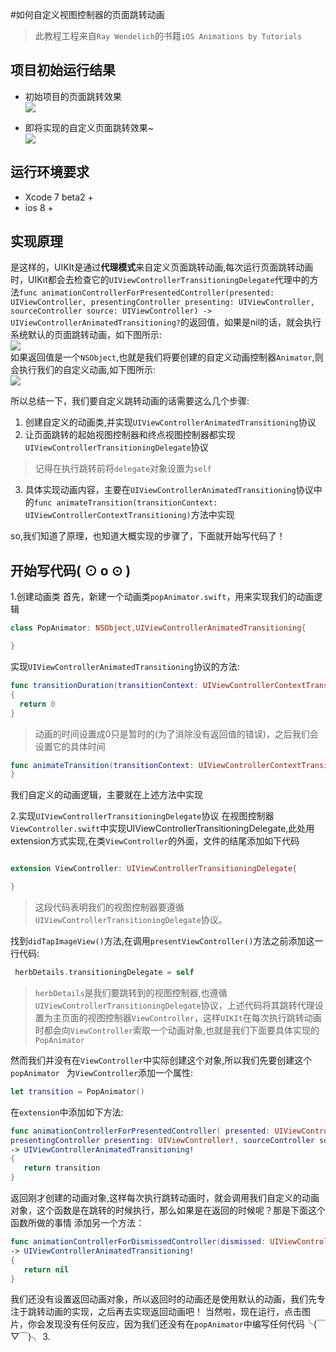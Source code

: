 #如何自定义视图控制器的页面跳转动画
>此教程工程来自`Ray Wendelich`的书籍`iOS Animations by Tutorials`

项目初始运行结果
-----

- 初始项目的页面跳转效果  
![](https://raw.githubusercontent.com/ShyHornet/Custom-Presentation-Controller-animations/master/Asset/before.gif)  

- 即将实现的自定义页面跳转效果~  
![](https://raw.githubusercontent.com/ShyHornet/Custom-Presentation-Controller-animations/master/Asset/after.gif) 

运行环境要求
-----
- Xcode 7 beta2 +
- ios 8 +  

实现原理
-----
  是这样的，UIKIt是通过**代理模式**来自定义页面跳转动画,每次运行页面跳转动画时，UIKit都会去检查它的`UIViewControllerTransitioningDelegate`代理中的方法`func animationControllerForPresentedController(presented: UIViewController, presentingController presenting: UIViewController, sourceController source: UIViewController) -> UIViewControllerAnimatedTransitioning?`的返回值，如果是nil的话，就会执行系统默认的页面跳转动画，如下图所示:  
![](https://raw.githubusercontent.com/ShyHornet/Custom-Presentation-Controller-animations/master/Asset/transitionDelegate.png)  
  如果返回值是一个`NSObject`,也就是我们将要创建的自定义动画控制器`Animator`,则会执行我们的自定义动画,如下图所示:  
![](https://raw.githubusercontent.com/ShyHornet/Custom-Presentation-Controller-animations/master/Asset/animator.png) 

所以总结一下，我们要自定义跳转动画的话需要这么几个步骤:

 1. 创建自定义的动画类,并实现`UIViewControllerAnimatedTransitioning`协议
 2. 让页面跳转的起始视图控制器和终点视图控制器都实现`UIViewControllerTransitioningDelegate`协议
 >记得在执行跳转前将`delegate`对象设置为`self`  

 3. 具体实现动画内容，主要在`UIViewControllerAnimatedTransitioning`协议中的`func animateTransition(transitionContext: UIViewControllerContextTransitioning)`方法中实现
 
 so,我们知道了原理，也知道大概实现的步骤了，下面就开始写代码了！
 
开始写代码( ⊙ o ⊙ )
----
1.创建动画类
首先，新建一个动画类`popAnimator.swift`，用来实现我们的动画逻辑
```Swift
class PopAnimator: NSObject,UIViewControllerAnimatedTransitioning{

}
```
实现`UIViewControllerAnimatedTransitioning`协议的方法:
```Swift 
func transitionDuration(transitionContext: UIViewControllerContextTransitioning)-> NSTimeInterval 
{
  return 0
}
```
>动画的时间设置成0只是暂时的(为了消除没有返回值的错误)，之后我们会设置它的具体时间  

  ```Swift
  func animateTransition(transitionContext: UIViewControllerContextTransitioning) {
  }
  ```
  我们自定义的动画逻辑，主要就在上述方法中实现

2.实现`UIViewControllerTransitioningDelegate`协议
在视图控制器`ViewController.swift`中实现UIViewControllerTransitioningDelegate,此处用extension方式实现,在类`ViewController`的外面，文件的结尾添加如下代码

```Swift

extension ViewController: UIViewControllerTransitioningDelegate{

}

```
>这段代码表明我们的视图控制器要遵循`UIViewControllerTransitioningDelegate`协议。  

找到`didTapImageView()`方法,在调用`presentViewController()`方法之前添加这一行代码:
```Swift
 herbDetails.transitioningDelegate = self
```
>`herbDetails`是我们要跳转到的视图控制器,也遵循`UIViewControllerTransitioningDelegate`协议，上述代码将其跳转代理设置为主页面的视图控制器`ViewController`，这样`UIKIt`在每次执行跳转动画时都会向`ViewController`索取一个动画对象,也就是我们下面要具体实现的`PopAnimator`  

然而我们并没有在`ViewController`中实际创建这个对象,所以我们先要创建这个`popAnimator `
为`ViewController`添加一个属性:
```Swift
let transition = PopAnimator()
```
在`extension`中添加如下方法:
```swift
func animationControllerForPresentedController( presented: UIViewController!,
presentingController presenting: UIViewController!, sourceController source: UIViewController!) 
-> UIViewControllerAnimatedTransitioning! 
{
   return transition 
}
```
返回刚才创建的动画对象,这样每次执行跳转动画时，就会调用我们自定义的动画对象，这个函数是在跳转的时候执行，那么如果是在返回的时候呢？那是下面这个函数所做的事情
添加另一个方法：
```swift
func animationControllerForDismissedController(dismissed: UIViewController!) 
-> UIViewControllerAnimatedTransitioning! 
{
   return nil 
}
```
我们还没有设置返回动画对象，所以返回时的动画还是使用默认的动画，我们先专注于跳转动画的实现，之后再去实现返回动画吧！
当然啦，现在运行，点击图片，你会发现没有任何反应，因为我们还没有在`popAnimator`中编写任何代码╰(￣▽￣)╮
3.

